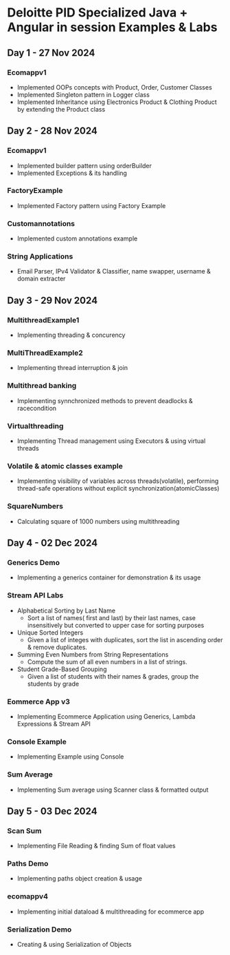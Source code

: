 # Deloitte PID Specialized Java + Angular in session Examples & Labs

## Day 1 - 27 Nov 2024

### Ecomappv1
- Implemented OOPs concepts with Product, Order, Customer Classes
- Implemented Singleton pattern in Logger class
- Implemented Inheritance using Electronics Product & Clothing Product by
  extending the Product class

## Day 2 - 28 Nov 2024

### Ecomappv1
- Implemented builder pattern using orderBuilder
- Implemented Exceptions & its handling
### FactoryExample
- Implemented Factory pattern using Factory Example
### Customannotations
- Implemented custom annotations example
### String Applications
- Email Parser, IPv4 Validator & Classifier, name swapper, username & domain
  extracter

## Day 3 - 29 Nov 2024
### MultithreadExample1
- Implementing threading & concurency
### MultiThreadExample2
- Implementing thread interruption & join
### Multithread banking
- Implementing synnchronized methods to prevent deadlocks & racecondition
### Virtualthreading
- Implementing Thread management using Executors & using virtual threads
### Volatile & atomic classes example
- Implementing visibility of variables across threads(volatile), 
  performing thread-safe operations without explicit synchronization(atomicClasses)
### SquareNumbers
- Calculating square of 1000 numbers using multithreading

## Day 4 - 02 Dec 2024
### Generics Demo
- Implementing a generics container for demonstration & its usage
### Stream API Labs
- Alphabetical Sorting by Last Name
  - Sort a list of names( first and last) by their last names, case insensitively but converted to upper case for sorting purposes
- Unique Sorted Integers
  - Given a list of integes with duplicates, sort the list in ascending order & remove duplicates.
- Summing Even Numbers from String Representations
  - Compute the sum of all even numbers in a list of strings.
- Student Grade-Based Grouping
  - Given a list of students with their names & grades, group the students by grade
### Eommerce App v3
- Implementing Ecommerce Application using Generics, Lambda Expressions & Stream API
### Console Example
- Implementing Example using Console
### Sum Average
- Implementing Sum average using Scanner class & formatted output

## Day 5 - 03 Dec 2024
### Scan Sum
- Implementing File Reading & finding Sum of float values
### Paths Demo
- Implementing paths object creation & usage
### ecomappv4
- Implementing initial dataload & multithreading for ecommerce app
### Serialization Demo
- Creating & using Serialization of Objects
